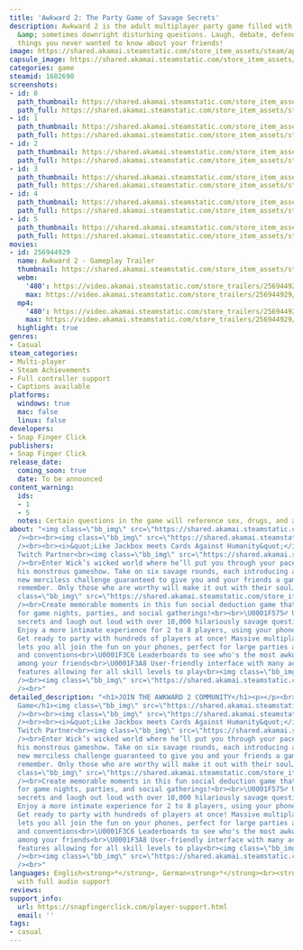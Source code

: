 ```yaml
---
title: 'Awkward 2: The Party Game of Savage Secrets'
description: Awkward 2 is the adult multiplayer party game filled with dark, hilarious
  &amp; sometimes downright disturbing questions. Laugh, debate, defend and find out
  things you never wanted to know about your friends!
image: https://shared.akamai.steamstatic.com/store_item_assets/steam/apps/1682690/header.jpg?t=1726562969
capsule_image: https://shared.akamai.steamstatic.com/store_item_assets/steam/apps/1682690/capsule_231x87.jpg?t=1726562969
categories: game
steamid: 1682690
screenshots:
- id: 0
  path_thumbnail: https://shared.akamai.steamstatic.com/store_item_assets/steam/apps/1682690/ss_06519bed52d26f0171308a65fda1a59d6f601a20.600x338.jpg?t=1726562969
  path_full: https://shared.akamai.steamstatic.com/store_item_assets/steam/apps/1682690/ss_06519bed52d26f0171308a65fda1a59d6f601a20.1920x1080.jpg?t=1726562969
- id: 1
  path_thumbnail: https://shared.akamai.steamstatic.com/store_item_assets/steam/apps/1682690/ss_3867f49d926954e483ca2109120d9223f4e01cac.600x338.jpg?t=1726562969
  path_full: https://shared.akamai.steamstatic.com/store_item_assets/steam/apps/1682690/ss_3867f49d926954e483ca2109120d9223f4e01cac.1920x1080.jpg?t=1726562969
- id: 2
  path_thumbnail: https://shared.akamai.steamstatic.com/store_item_assets/steam/apps/1682690/ss_716bd5cac75b65e468e279b53d19cb77e8fb91ff.600x338.jpg?t=1726562969
  path_full: https://shared.akamai.steamstatic.com/store_item_assets/steam/apps/1682690/ss_716bd5cac75b65e468e279b53d19cb77e8fb91ff.1920x1080.jpg?t=1726562969
- id: 3
  path_thumbnail: https://shared.akamai.steamstatic.com/store_item_assets/steam/apps/1682690/ss_5c571346d428543030a603e05f22e3a96fce2eb8.600x338.jpg?t=1726562969
  path_full: https://shared.akamai.steamstatic.com/store_item_assets/steam/apps/1682690/ss_5c571346d428543030a603e05f22e3a96fce2eb8.1920x1080.jpg?t=1726562969
- id: 4
  path_thumbnail: https://shared.akamai.steamstatic.com/store_item_assets/steam/apps/1682690/ss_a71bf7dc50c70b29e679e59cf9e80f72ec51a056.600x338.jpg?t=1726562969
  path_full: https://shared.akamai.steamstatic.com/store_item_assets/steam/apps/1682690/ss_a71bf7dc50c70b29e679e59cf9e80f72ec51a056.1920x1080.jpg?t=1726562969
- id: 5
  path_thumbnail: https://shared.akamai.steamstatic.com/store_item_assets/steam/apps/1682690/ss_0242d2c8f323932494bb1a06209c628314d6a749.600x338.jpg?t=1726562969
  path_full: https://shared.akamai.steamstatic.com/store_item_assets/steam/apps/1682690/ss_0242d2c8f323932494bb1a06209c628314d6a749.1920x1080.jpg?t=1726562969
movies:
- id: 256944929
  name: Awkward 2 - Gameplay Trailer
  thumbnail: https://shared.akamai.steamstatic.com/store_item_assets/steam/apps/256944929/movie.293x165.jpg?t=1683144957
  webm:
    '480': https://video.akamai.steamstatic.com/store_trailers/256944929/movie480_vp9.webm?t=1683144957
    max: https://video.akamai.steamstatic.com/store_trailers/256944929/movie_max_vp9.webm?t=1683144957
  mp4:
    '480': https://video.akamai.steamstatic.com/store_trailers/256944929/movie480.mp4?t=1683144957
    max: https://video.akamai.steamstatic.com/store_trailers/256944929/movie_max.mp4?t=1683144957
  highlight: true
genres:
- Casual
steam_categories:
- Multi-player
- Steam Achievements
- Full controller support
- Captions available
platforms:
  windows: true
  mac: false
  linux: false
developers:
- Snap Finger Click
publishers:
- Snap Finger Click
release_date:
  coming_soon: true
  date: To be announced
content_warning:
  ids:
  - 1
  - 5
  notes: Certain questions in the game will reference sex, drugs, and alcohol.
about: "<img class=\"bb_img\" src=\"https://shared.akamai.steamstatic.com/store_item_assets/steam/apps/1682690/extras/award-winning-v3.png?t=1726562969\"
  /><br><br><img class=\"bb_img\" src=\"https://shared.akamai.steamstatic.com/store_item_assets/steam/apps/1682690/extras/awk2-about-animated.gif?t=1726562969\"
  /><br><br><i>&quot;Like Jackbox meets Cards Against Humanity&quot;</i> - Dieserpan,
  Twitch Partner<br><img class=\"bb_img\" src=\"https://shared.akamai.steamstatic.com/store_item_assets/steam/apps/1682690/extras/savagequestionsv5.gif?t=1726562969\"
  /><br>Enter Wick’s wicked world where he’ll put you through your paces to escape
  his monstrous gameshow. Take on six savage rounds, each introducing a completely
  new merciless challenge guaranteed to give you and your friends a game night to
  remember. Only those who are worthy will make it out with their soul…<br><br><img
  class=\"bb_img\" src=\"https://shared.akamai.steamstatic.com/store_item_assets/steam/apps/1682690/extras/multiplayermayhem_v5.gif?t=1726562969\"
  /><br>Create memorable moments in this fun social deduction game that's perfect
  for game nights, parties, and social gatherings!<br><br>\U0001F575️‍♂️ Uncover scandalous
  secrets and laugh out loud with over 10,000 hilariously savage questions!<br>\U0001F933
  Enjoy a more intimate experience for 2 to 8 players, using your phones as controllers<br>\U0001F389
  Get ready to party with hundreds of players at once! Massive multiplayer support
  lets you all join the fun on your phones, perfect for large parties at universities
  and conventions<br>\U0001F3C6 Leaderboards to see who's the most awkward player
  among your friends<br>\U0001F3A8 User-friendly interface with many accessibility
  features allowing for all skill levels to play<br><img class=\"bb_img\" src=\"https://shared.akamai.steamstatic.com/store_item_assets/steam/apps/1682690/extras/signature.png?t=1726562969\"
  /><br><img class=\"bb_img\" src=\"https://shared.akamai.steamstatic.com/store_item_assets/steam/apps/1682690/extras/wishlistv2.gif?t=1726562969\"
  /><br>"
detailed_description: "<h1>JOIN THE AWKWARD 2 COMMUNITY</h1><p></p><br><h1>About the
  Game</h1><img class=\"bb_img\" src=\"https://shared.akamai.steamstatic.com/store_item_assets/steam/apps/1682690/extras/award-winning-v3.png?t=1726562969\"
  /><br><br><img class=\"bb_img\" src=\"https://shared.akamai.steamstatic.com/store_item_assets/steam/apps/1682690/extras/awk2-about-animated.gif?t=1726562969\"
  /><br><br><i>&quot;Like Jackbox meets Cards Against Humanity&quot;</i> - Dieserpan,
  Twitch Partner<br><img class=\"bb_img\" src=\"https://shared.akamai.steamstatic.com/store_item_assets/steam/apps/1682690/extras/savagequestionsv5.gif?t=1726562969\"
  /><br>Enter Wick’s wicked world where he’ll put you through your paces to escape
  his monstrous gameshow. Take on six savage rounds, each introducing a completely
  new merciless challenge guaranteed to give you and your friends a game night to
  remember. Only those who are worthy will make it out with their soul…<br><br><img
  class=\"bb_img\" src=\"https://shared.akamai.steamstatic.com/store_item_assets/steam/apps/1682690/extras/multiplayermayhem_v5.gif?t=1726562969\"
  /><br>Create memorable moments in this fun social deduction game that's perfect
  for game nights, parties, and social gatherings!<br><br>\U0001F575️‍♂️ Uncover scandalous
  secrets and laugh out loud with over 10,000 hilariously savage questions!<br>\U0001F933
  Enjoy a more intimate experience for 2 to 8 players, using your phones as controllers<br>\U0001F389
  Get ready to party with hundreds of players at once! Massive multiplayer support
  lets you all join the fun on your phones, perfect for large parties at universities
  and conventions<br>\U0001F3C6 Leaderboards to see who's the most awkward player
  among your friends<br>\U0001F3A8 User-friendly interface with many accessibility
  features allowing for all skill levels to play<br><img class=\"bb_img\" src=\"https://shared.akamai.steamstatic.com/store_item_assets/steam/apps/1682690/extras/signature.png?t=1726562969\"
  /><br><img class=\"bb_img\" src=\"https://shared.akamai.steamstatic.com/store_item_assets/steam/apps/1682690/extras/wishlistv2.gif?t=1726562969\"
  /><br>"
languages: English<strong>*</strong>, German<strong>*</strong><br><strong>*</strong>languages
  with full audio support
reviews:
support_info:
  url: https://snapfingerclick.com/player-support.html
  email: ''
tags:
- casual
---
```

